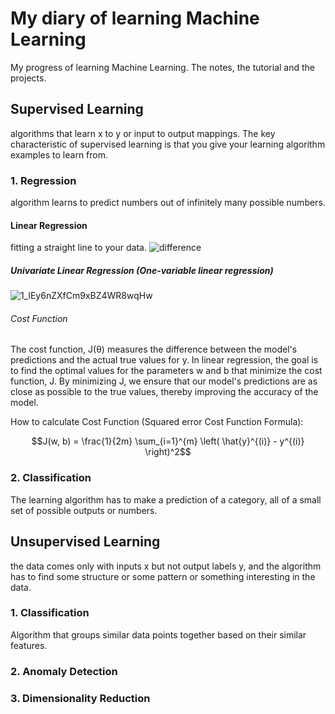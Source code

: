 # My diary of learning Machine Learning
My progress of learning Machine Learning. The notes, the tutorial and the projects.

## Supervised Learning
algorithms that learn x to y or input to output mappings. The key characteristic of supervised learning is that you give your learning algorithm examples to learn from.

### 1. Regression
algorithm learns to predict numbers out of infinitely many possible numbers. 

#### Linear Regression
fitting a straight line to your data. 
![difference](https://github.com/user-attachments/assets/2c43ca34-4995-4a4b-b4ed-fc8078b7d575)

##### Univariate Linear Regression (One-variable linear regression)
![1_lEy6nZXfCm9xBZ4WR8wqHw](https://github.com/user-attachments/assets/df2e4608-8e16-4b30-b76d-43ab973df76b)

###### Cost Function
The cost function, J(θ) measures the difference between the model's predictions and the actual true values for y. In linear regression, the goal is to find the optimal values for the parameters w and b that minimize the cost function, J. By minimizing J, we ensure that our model's predictions are as close as possible to the true values, thereby improving the accuracy of the model.

How to calculate Cost Function (Squared error Cost Function Formula):
```math
J(w, b) = \frac{1}{2m} \sum_{i=1}^{m} \left( \hat{y}^{(i)} - y^{(i)} \right)^2
````


### 2. Classification
The learning algorithm has to make a prediction of a category, all of a small set of possible outputs or numbers.

## Unsupervised Learning
the data comes only with inputs x but not output labels y, and the algorithm has to find some structure or some pattern or something interesting in the data.

### 1. Classification
Algorithm that groups similar data points together based on their similar features.


### 2. Anomaly Detection

### 3. Dimensionality Reduction
